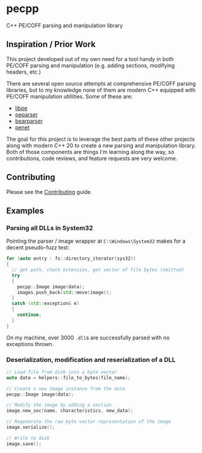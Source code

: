 # pecpp

C++ PE/COFF parsing and manipulation library 

## Inspiration / Prior Work

This project developed out of my own need for a tool handy in both PE/COFF parsing and manipulation (e.g. adding sections, modifying headers, etc.)

There are several open source attempts at comprehensive PE/COFF parsing libraries, but to my knowledge none of them are modern C++ equipped with PE/COFF manipulation utillities. Some of these are:

- [libpe](https://github.com/merces/libpe/)
- [peparser](https://github.com/smarttechnologies/peparser)
- [bearparser](https://github.com/hasherezade/bearparser)
- [penet](https://github.com/secana/PeNet/tree/master/src/PeNet/HeaderParser)

The goal for this project is to leverage the best parts of these other projects along with modern C++ 20 to create a new parsing and manipulation library. Both of those components are things I'm learning along the way, so contributions, code reviews, and feature requests are very welcome.

## Contributing

Please see the [Contributing](https://github.com/joshfinley/pecpp/blob/main/contributing.md) guide.

## Examples

### Parsing all DLLs in System32

Pointing the parser / image wrapper at `C:\Windows\System32` makes for a decent pseudo-fuzz test:

```C++
for (auto entry : fs::directory_iterator(sys32))
{
  // get path, check extension, get vector of file bytes (omitted)
  try
  {
    pecpp::Image image(data);
    images.push_back(std::move(image));
  }
  catch (std::exception& e)
  {
    continue;
  }
}
```

On my machine, over 3000 `.dll`s are successfully parsed with no exceptions thrown.

### Deserialization, modification and reserialization of a DLL

```C++
// Load file from disk into a byte vector
auto data = helpers::file_to_bytes(file_name);

// Create a new Image instance from the data
pecpp::Image image(data);

// Modify the image by adding a section
image.new_sec(name, characteristics, new_data);

// Regenerate the raw byte vector representation of the image
image.serialize();

// Write to disk
image.save();
```